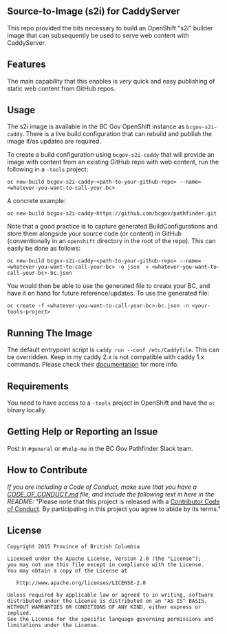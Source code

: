 
## Source-to-Image (s2i) for CaddyServer 

This repo provided the bits necessary to build an OpenShift "s2i" builder image that can subsequently be used to serve web content with CaddyServer.

## Features

The main capability that this enables is *very* quick and easy publishing of static web content from GitHub repos.

## Usage

The s2i image is available in the BC Gov OpenShift instance as `bcgov-s2i-caddy`.  There is a live build configuration that can rebuild and publish the image if/as updates are required.  
 
To create a build configuration using `bcgov-s2i-caddy` that will provide an image with content from an existing GitHub repo with web content, run the following in a `-tools` project:

```
oc new-build bcgov-s2i-caddy~<path-to-your-github-repo> --name=<whatever-you-want-to-call-your-bc>
```

A concrete example:

```
oc new-build bcgov-s2i-caddy~https://github.com/bcgov/pathfinder.git
```

Note that a good practice is to capture generated BuildConfigurations and store them alongside your source code (or content) in GitHub (conventionally in an `openshift` directory in the root of the repo).  This can easily be done as follows:


```
oc new-build bcgov-s2i-caddy~<path-to-your-github-repo> --name=<whatever-you-want-to-call-your-bc> -o json  > <whatever-you-want-to-call-your-bc>-bc.json
```

You would then be able to use the generated file to create your BC, and have it on hand for future reference/updates. To use the generated file:

```
oc create -f <whatever-you-want-to-call-your-bc>-bc.json -n <your-tools-project>
```

## Running The Image

The default entrypoint script is `caddy run --conf /etc/Caddyfile`. This can be overridden. Keep in my
caddy 2.x is not compatible with caddy 1.x commands. Please check their [documentation](https://caddyserver.com/docs/getting-started) for more info.

## Requirements

You need to have access to a `-tools` project in OpenShift and have the `oc` binary locally.

## Getting Help or Reporting an Issue

Post in `#general` or `#help-me` in the BC Gov Pathfinder Slack team.

## How to Contribute

*If you are including a Code of Conduct, make sure that you have a [CODE_OF_CONDUCT.md](SAMPLE-CODE_OF_CONDUCT.md) file, and include the following text in here in the README:*
"Please note that this project is released with a [Contributor Code of Conduct](CODE_OF_CONDUCT.md). By participating in this project you agree to abide by its terms."

## License

    Copyright 2015 Province of British Columbia

    Licensed under the Apache License, Version 2.0 (the "License");
    you may not use this file except in compliance with the License.
    You may obtain a copy of the License at 

       http://www.apache.org/licenses/LICENSE-2.0

    Unless required by applicable law or agreed to in writing, software
    distributed under the License is distributed on an "AS IS" BASIS,
    WITHOUT WARRANTIES OR CONDITIONS OF ANY KIND, either express or implied.
    See the License for the specific language governing permissions and
    limitations under the License.
   
